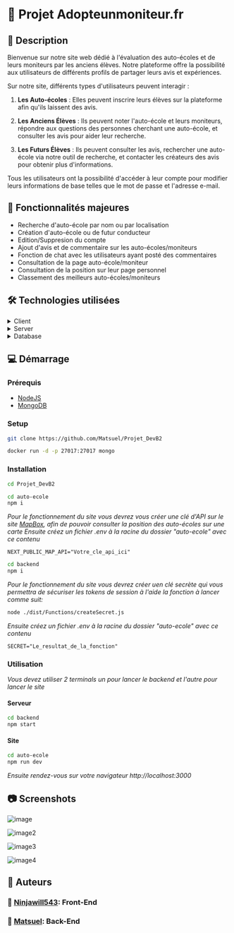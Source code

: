 # 📖 Projet Adopteunmoniteur.fr

## 💬 Description

Bienvenue sur notre site web dédié à l'évaluation des auto-écoles et de leurs moniteurs par les anciens élèves. Notre plateforme offre la possibilité aux utilisateurs de différents profils de partager leurs avis et expériences. 

Sur notre site, différents types d'utilisateurs peuvent interagir :

1. **Les Auto-écoles** : Elles peuvent inscrire leurs élèves sur la plateforme afin qu'ils laissent des avis. 

2. **Les Anciens Élèves** : Ils peuvent noter l'auto-école et leurs moniteurs, répondre aux questions des personnes cherchant une auto-école, et consulter les avis pour aider leur recherche.

3. **Les Futurs Élèves** : Ils peuvent consulter les avis, rechercher une auto-école via notre outil de recherche, et contacter les créateurs des avis pour obtenir plus d'informations.

Tous les utilisateurs ont la possibilité d'accéder à leur compte pour modifier leurs informations de base telles que le mot de passe et l'adresse e-mail.

## 🔋 Fonctionnalités majeures

- Recherche d'auto-école par nom ou par localisation
- Création d'auto-école ou de futur conducteur
- Edition/Suppresion du compte
- Ajout d'avis et de commentaire sur les auto-écoles/moniteurs
- Fonction de chat avec les utilisateurs ayant posté des commentaires
- Consultation de la page auto-école/moniteur
- Consultation de la position sur leur page personnel
- Classement des meilleurs auto-écoles/moniteurs

## 🛠 Technologies utilisées

<details>
  <summary>Client</summary>
  <ul>
    <li><a href="https://nextjs.org/">Next.js</a></li>
    <li><a href="">CSS</a></li>
  </ul>
</details>

<details>
  <summary>Server</summary>
  <ul>
    <li><a href="https://expressjs.com/">Express.js</a></li>
    <li><a href="https://www.typescriptlang.org/">Typescript</a></li>
  </ul>
</details>

<details>
<summary>Database</summary>
  <ul>
    <li><a href="https://www.mongodb.com/">MongoDB</a></li>
  </ul>
</details>

## 💻 Démarrage

### Prérequis

<ul>
    <li><a href="https://nodejs.org/en/download/current">NodeJS</a></li>
    <li><a href="https://www.mongodb.com/">MongoDB</a></li>
  </ul>

### Setup

```bash
git clone https://github.com/Matsuel/Projet_DevB2
```

```bash
docker run -d -p 27017:27017 mongo
```

### Installation

```bash
cd Projet_DevB2
```

```bash
cd auto-ecole
npm i
```

*Pour le fonctionnement du site vous devrez vous créer une clé d'API sur le site [MapBox](https://account.mapbox.com/), afin de pouvoir consulter la position des auto-écoles sur une carte*
*Ensuite créez un fichier .env à la racine du dossier "auto-ecole" avec ce contenu*

```.env
NEXT_PUBLIC_MAP_API="Votre_cle_api_ici"
```

```bash
cd backend
npm i
```

*Pour le fonctionnement du site vous devrez créer uen clé secrète qui vous permettra de sécuriser les tokens de session à l'aide la fonction à lancer comme suit:*

```bash
node ./dist/Functions/createSecret.js
```

*Ensuite créez un fichier .env à la racine du dossier "auto-ecole" avec ce contenu*

```.env
SECRET="Le_resultat_de_la_fonction"
```

### Utilisation

*Vous devez utiliser 2 terminals un pour lancer le backend et l'autre pour lancer le site*


#### Serveur
```bash
cd backend
npm start
```

#### Site

```bash
cd auto-ecole
npm run dev
```

*Ensuite rendez-vous sur votre navigateur http://localhost:3000*

## 📷 Screenshots
![image](https://github.com/Matsuel/Projet_DevB2/assets/112950582/89838420-48e8-49ff-a4b0-b103f5af0213)

![image2](https://github.com/Matsuel/Projet_DevB2/assets/112950582/2b6b9626-a2ac-4850-aa25-ee4e972707b6)

![image3](https://github.com/Matsuel/Projet_DevB2/assets/112950582/46e02a88-ce11-4d86-b416-346c369d33c8)

![image4](https://github.com/Matsuel/Projet_DevB2/assets/112950582/71137558-e56a-4bab-a66a-d19137e655e6)

## 👥 Auteurs

### 👤 [Ninjawill543](https://github.com/ninjawill543): Front-End
### 👤 [Matsuel](https://github.com/Matsuel): Back-End


